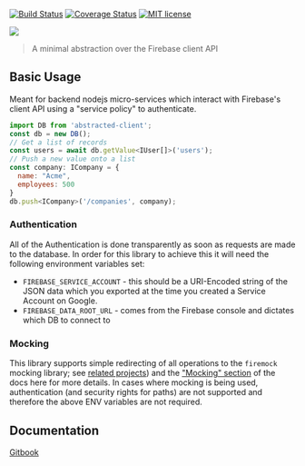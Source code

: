 [![Build Status](https://travis-ci.org/forest-fre/abstracted-client.svg?branch=master)](https://travis-ci.org/forest-fre/abstracted-client.svg?branch=master)
[![Coverage Status](https://coveralls.io/repos/github/forest-fre/abstracted-client/badge.svg?branch=master)](https://coveralls.io/github/forest-fre/abstracted-client?branch=master)
[![MIT license](https://img.shields.io/badge/license-MIT-brightgreen.svg)](https://opensource.org/licenses/MIT)

![ ](./docs/images/abstracted-client.jpg)

> A minimal abstraction over the Firebase client API

## Basic Usage

Meant for backend nodejs micro-services which interact with Firebase's client API using a "service policy" to authenticate.

```js
import DB from 'abstracted-client';
const db = new DB();
// Get a list of records
const users = await db.getValue<IUser[]>('users');
// Push a new value onto a list
const company: ICompany = {
  name: "Acme",
  employees: 500
}
db.push<ICompany>('/companies', company);
```

### Authentication

All of the Authentication is done transparently as soon as requests are made to the database. In order for this library to achieve this it will need the following environment variables set:

* `FIREBASE_SERVICE_ACCOUNT` - this should be a URI-Encoded string of the JSON data which you exported at the time you created a Service Account on Google.
* `FIREBASE_DATA_ROOT_URL` - comes from the Firebase console and dictates which DB to connect to

### Mocking

This library supports simple redirecting of all operations to the `firemock` mocking library; see [related projects](docs/related.md)) and the ["Mocking" section](docs/mocking.md) of the docs here for more details. In cases where mocking is being used, authentication (and security rights for paths) are not supported and therefore the above ENV variables are not required.

## Documentation

[Gitbook](https://forest-fire.gitbooks.io/abstracted-client/content/)
